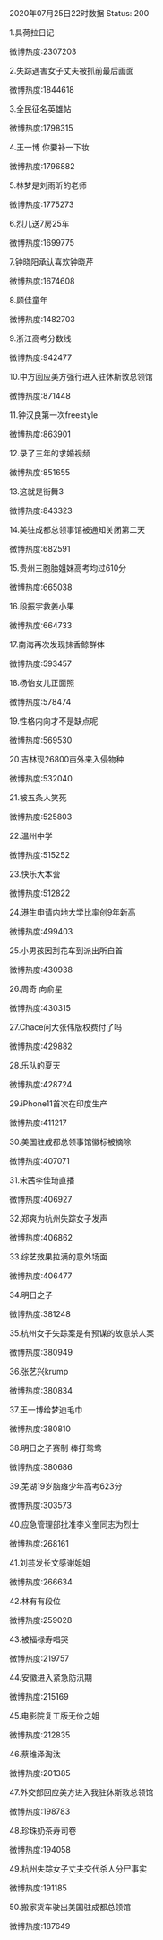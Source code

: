 2020年07月25日22时数据
Status: 200

1.具荷拉日记

微博热度:2307203

2.失踪遇害女子丈夫被抓前最后画面

微博热度:1844618

3.全民征名英雄帖

微博热度:1798315

4.王一博 你要补一下妆

微博热度:1796882

5.林梦是刘雨昕的老师

微博热度:1775273

6.烈儿送7房25车

微博热度:1699775

7.钟晓阳承认喜欢钟晓芹

微博热度:1674608

8.顾佳童年

微博热度:1482703

9.浙江高考分数线

微博热度:942477

10.中方回应美方强行进入驻休斯敦总领馆

微博热度:871448

11.钟汉良第一次freestyle

微博热度:863901

12.录了三年的求婚视频

微博热度:851655

13.这就是街舞3

微博热度:843323

14.美驻成都总领事馆被通知关闭第二天

微博热度:682591

15.贵州三胞胎姐妹高考均过610分

微博热度:665038

16.段振宇救姜小果

微博热度:664733

17.南海再次发现抹香鲸群体

微博热度:593457

18.杨怡女儿正面照

微博热度:578474

19.性格内向才不是缺点呢

微博热度:569530

20.吉林现26800亩外来入侵物种

微博热度:532040

21.被五条人笑死

微博热度:525803

22.温州中学

微博热度:515252

23.快乐大本营

微博热度:512822

24.港生申请内地大学比率创9年新高

微博热度:499403

25.小男孩因刮花车到派出所自首

微博热度:430938

26.周奇 向俞星

微博热度:430315

27.Chace问大张伟版权费付了吗

微博热度:429882

28.乐队的夏天

微博热度:428724

29.iPhone11首次在印度生产

微博热度:411217

30.美国驻成都总领事馆徽标被摘除

微博热度:407071

31.宋茜李佳琦直播

微博热度:406927

32.郑爽为杭州失踪女子发声

微博热度:406862

33.综艺效果拉满的意外场面

微博热度:406477

34.明日之子

微博热度:381248

35.杭州女子失踪案是有预谋的故意杀人案

微博热度:380949

36.张艺兴krump

微博热度:380834

37.王一博给梦迪毛巾

微博热度:380810

38.明日之子赛制 棒打鸳鸯

微博热度:380686

39.芜湖19岁脑瘫少年高考623分

微博热度:303573

40.应急管理部批准李义奎同志为烈士

微博热度:268161

41.刘芸发长文感谢姐姐

微博热度:266634

42.林有有段位

微博热度:259028

43.被福禄寿唱哭

微博热度:219757

44.安徽进入紧急防汛期

微博热度:215169

45.电影院复工版无价之姐

微博热度:212835

46.蔡维泽淘汰

微博热度:201385

47.外交部回应美方进入我驻休斯敦总领馆

微博热度:198783

48.珍珠奶茶寿司卷

微博热度:194058

49.杭州失踪女子丈夫交代杀人分尸事实

微博热度:191185

50.搬家货车驶出美国驻成都总领馆

微博热度:187649

